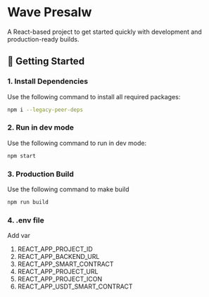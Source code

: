 # Wave Presalw

A React-based project to get started quickly with development and production-ready builds.

## 🚀 Getting Started

### 1. Install Dependencies

Use the following command to install all required packages:

```bash
npm i --legacy-peer-deps
```

### 2. Run in dev mode

Use the following command to run in dev mode:

```bash
npm start
```

### 3. Production Build

Use the following command to make build

```bash
npm run build
```

### 4. .env file

Add var 

1.  REACT_APP_PROJECT_ID  
2.  REACT_APP_BACKEND_URL
3.  REACT_APP_SMART_CONTRACT
4.  REACT_APP_PROJECT_URL
5.  REACT_APP_PROJECT_ICON
6.  REACT_APP_USDT_SMART_CONTRACT